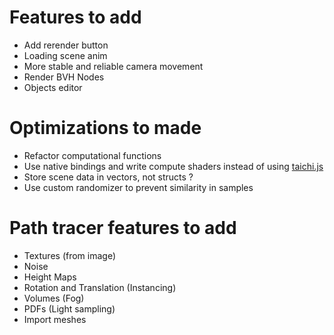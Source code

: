# Features to add
- Add rerender button
- Loading scene anim
- More stable and reliable camera movement
- Render BVH Nodes
- Objects editor

# Optimizations to made
- Refactor computational functions
- Use native bindings and write compute shaders instead of using [taichi.js](https://taichi-js.com/docs/docs/basics/getting-started)
- Store scene data in vectors, not structs ?
- Use custom randomizer to prevent similarity in samples

# Path tracer features to add
- Textures (from image)
- Noise
- Height Maps
- Rotation and Translation (Instancing)
- Volumes (Fog)
- PDFs (Light sampling)
- Import meshes
